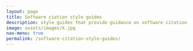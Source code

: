 ```yaml
---
layout: page
title: Software ciation style guides
description: style guides that provide guidance on software citation
image: assets/images/X.jpg
nav-menu: true
permalink: /software-citation-style-guides/
---
```

